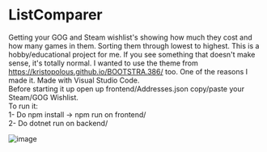 # ListComparer
Getting your GOG and Steam wishlist's showing how much they cost and how many games in them. 
Sorting them through lowest to highest. This is a hobby/educational project for me. If you see something that doesn't make sense, it's totally normal.
I wanted to use the theme from https://kristopolous.github.io/BOOTSTRA.386/ too. One of the reasons I made it.
Made with Visual Studio Code.</br>
Before starting it up open up frontend/Addresses.json copy/paste your Steam/GOG Wishlist.</br>
To run it:</br>
1- Do npm install -> npm run on frontend/</br>
2- Do dotnet run on backend/</br>

![image](https://user-images.githubusercontent.com/26878109/236276364-d57aac3f-a88d-491a-959d-2820af141523.png)
